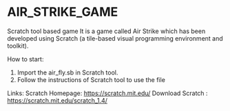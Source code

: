 # AIR_STRIKE_GAME
Scratch tool based game
It is a game called Air Strike which has been developed using Scratch (a tile-based visual programming environment and toolkit).

How to start:
1. Import the air_fly.sb in Scratch tool.
2. Follow the instructions of Scratch tool to use the file

Links:
Scratch Homepage: https://scratch.mit.edu/
Download Scratch : https://scratch.mit.edu/scratch_1.4/
